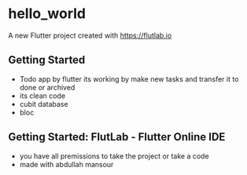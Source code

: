 # hello_world

A new Flutter project created with https://flutlab.io

## Getting Started
- Todo app by flutter its working by make new tasks and transfer it to done or archived 
- its clean code
- cubit database
- bloc
## Getting Started: FlutLab - Flutter Online IDE

- you have all premissions to take the project or take a code
- made with abdullah mansour
